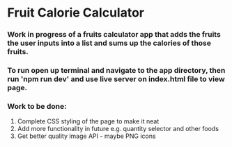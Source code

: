 # Fruit Calorie Calculator

### Work in progress of a fruits calculator app that adds the fruits the user inputs into a list and sums up the calories of those fruits.

### To run open up terminal and navigate to the app directory, then run 'npm run dev' and use live server on index.html file to view page.

### Work to be done:
1. Complete CSS styling of the page to make it neat
2. Add more functionality in future e.g. quantity selector and other foods
3. Get better quality image API - maybe PNG icons
